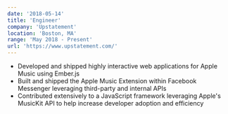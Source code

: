 ```yaml
---
date: '2018-05-14'
title: 'Engineer'
company: 'Upstatement'
location: 'Boston, MA'
range: 'May 2018 - Present'
url: 'https://www.upstatement.com/'
---
```


- Developed and shipped highly interactive web applications for Apple Music using Ember.js
- Built and shipped the Apple Music Extension within Facebook Messenger leveraging third-party and internal APIs
- Contributed extensively to a JavaScript framework leveraging Apple's MusicKit API to help increase developer adoption and efficiency
